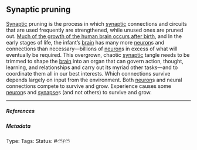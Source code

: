 ## Synaptic pruning

[Synaptic](Synapse.md) pruning is the process in which [synaptic](Synapse.md) connections and circuits that are used frequently are strengthened, while unused ones are pruned out. [Much of the growth of the human brain occurs after birth](Much%20of%20the%20growth%20of%20the%20human%20brain%20occurs%20after%20birth.md), and In the early stages of life, the infant’s [brain](Brain.md) has many more [neuron](Neuron.md)s and connections than necessary—billions of [neuron](Neuron.md)s in excess of what will eventually be required. This overgrown, chaotic [synaptic](Synapse.md) tangle needs to be trimmed to shape the [brain](Brain.md) into an organ that can govern action, thought, learning, and relationships and carry out its myriad other tasks—and to coordinate them all in our best interests. Which connections survive depends largely on input from the environment. Both [neuron](Neuron.md)s and neural connections compete to survive and grow. Experience causes some [neuron](Neuron.md)s and [synapse](Synapse.md)s (and not others) to survive and grow. 

---

##### References

##### Metadata

Type: 
Tags:
Status: #⛅️/⛅️
